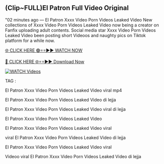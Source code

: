 ## (Clip~FULL)El Patron Full Video Original


"02 minutes ago —  El Patron Xxxx Video Porn Videos Leaked Video New collections of   Xxxx Video Porn Videos Leaked Video now being a creator on Fanfix uploading adult contents. Social media star   Xxxx Video Porn Videos Leaked Video been posting short Videoos and naughty pics on Tiktok platform for a while now.


[🌐 CLICK HERE 🟢==►► WATCH NOW](https://cutt.ly/mrqM9kNd)

[🔴 CLICK HERE 🌐==►► Download Now](https://cutt.ly/mrqM9kNd)

[![WATCH Videos](https://i.imgur.com/dJHk4Zq.gif)](https://cutt.ly/mrqM9kNd)


TAG :

El Patron Xxxx Video Porn Videos Leaked Video viral mp4

El Patron Xxxx Video Porn Videos Leaked Video di lejja

El Patron Xxxx Video Porn Videos Leaked Video viral di lejja

El Patron Xxxx Video Porn Videos Leaked Video

El Patron Xxxx Video Porn Videos Leaked Video viral

viral El Patron Xxxx Video Porn Videos Leaked Video di lejja

El Patron Xxxx Video Porn Videos Leaked Video viral

Videoo viral El Patron Xxxx Video Porn Videos Leaked Video di lejja
